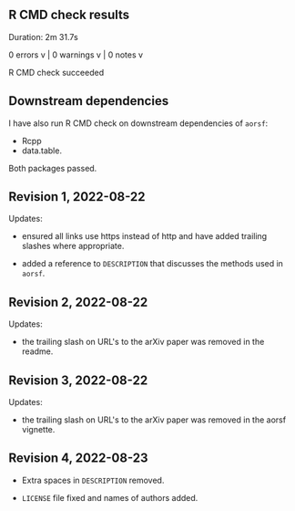 
## R CMD check results 

Duration: 2m 31.7s

0 errors v | 0 warnings v | 0 notes v

R CMD check succeeded

## Downstream dependencies

I have also run R CMD check on downstream dependencies of `aorsf`: 

- Rcpp
- data.table. 

Both packages passed.

## Revision 1, 2022-08-22

Updates: 

- ensured all links use https instead of http and have added trailing slashes where appropriate.

- added a reference to `DESCRIPTION` that discusses the methods used in `aorsf`.


## Revision 2, 2022-08-22

Updates: 

- the trailing slash on URL's to the arXiv paper was removed in the readme.

## Revision 3, 2022-08-22

Updates: 

- the trailing slash on URL's to the arXiv paper was removed in the aorsf vignette.

## Revision 4, 2022-08-23

- Extra spaces in `DESCRIPTION` removed.

- `LICENSE` file fixed and names of authors added.
